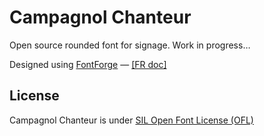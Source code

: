 # Campagnol Chanteur

Open source rounded font for signage. Work in progress…

Designed using <a href="http://fontforge.sourceforge.net/">FontForge</a> — <a href="http://fr.flossmanuals.net/fontes-libres/">[FR doc]</a>

## License
Campagnol Chanteur is under [SIL Open Font License (OFL)](http://scripts.sil.org/cms/scripts/page.php?site_id=nrsi&id=OFL "SIL Open Font License")
